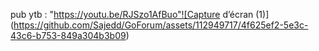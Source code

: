 ﻿
pub ytb : "https://youtu.be/RJSzo1AfBuo"![Capture d’écran (1)](https://github.com/Sajedd/GoForum/assets/112949717/4f625ef2-5e3c-43c6-b753-849a304b3b09)
